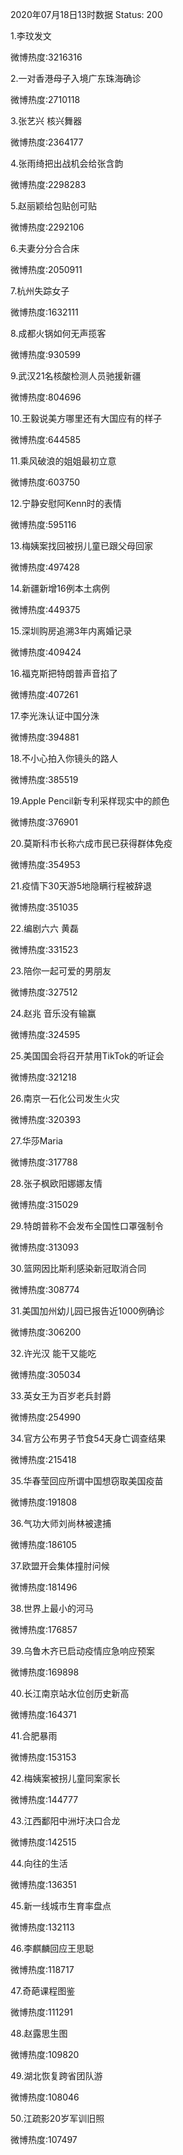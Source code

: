 2020年07月18日13时数据
Status: 200

1.李玟发文

微博热度:3216316

2.一对香港母子入境广东珠海确诊

微博热度:2710118

3.张艺兴 核兴舞器

微博热度:2364177

4.张雨绮把出战机会给张含韵

微博热度:2298283

5.赵丽颖给包贴创可贴

微博热度:2292106

6.夫妻分分合合床

微博热度:2050911

7.杭州失踪女子

微博热度:1632111

8.成都火锅如何无声揽客

微博热度:930599

9.武汉21名核酸检测人员驰援新疆

微博热度:804696

10.王毅说美方哪里还有大国应有的样子

微博热度:644585

11.乘风破浪的姐姐最初立意

微博热度:603750

12.宁静安慰阿Kenn时的表情

微博热度:595116

13.梅姨案找回被拐儿童已跟父母回家

微博热度:497428

14.新疆新增16例本土病例

微博热度:449375

15.深圳购房追溯3年内离婚记录

微博热度:409424

16.福克斯把特朗普声音掐了

微博热度:407261

17.李光洙认证中国分洙

微博热度:394881

18.不小心拍入你镜头的路人

微博热度:385519

19.Apple Pencil新专利采样现实中的颜色

微博热度:376901

20.莫斯科市长称六成市民已获得群体免疫

微博热度:354953

21.疫情下30天游5地隐瞒行程被辞退

微博热度:351035

22.编剧六六 黄磊

微博热度:331523

23.陪你一起可爱的男朋友

微博热度:327512

24.赵兆 音乐没有输赢

微博热度:324595

25.美国国会将召开禁用TikTok的听证会

微博热度:321218

26.南京一石化公司发生火灾

微博热度:320393

27.华莎Maria

微博热度:317788

28.张子枫欧阳娜娜友情

微博热度:315029

29.特朗普称不会发布全国性口罩强制令

微博热度:313093

30.篮网因比斯利感染新冠取消合同

微博热度:308774

31.美国加州幼儿园已报告近1000例确诊

微博热度:306200

32.许光汉 能干又能吃

微博热度:305034

33.英女王为百岁老兵封爵

微博热度:254990

34.官方公布男子节食54天身亡调查结果

微博热度:215418

35.华春莹回应所谓中国想窃取美国疫苗

微博热度:191808

36.气功大师刘尚林被逮捕

微博热度:186105

37.欧盟开会集体撞肘问候

微博热度:181496

38.世界上最小的河马

微博热度:176857

39.乌鲁木齐已启动疫情应急响应预案

微博热度:169898

40.长江南京站水位创历史新高

微博热度:164371

41.合肥暴雨

微博热度:153153

42.梅姨案被拐儿童同案家长

微博热度:144777

43.江西鄱阳中洲圩决口合龙

微博热度:142515

44.向往的生活

微博热度:136351

45.新一线城市生育率盘点

微博热度:132113

46.李麒麟回应王思聪

微博热度:118717

47.奇葩课程图鉴

微博热度:111291

48.赵露思生图

微博热度:109820

49.湖北恢复跨省团队游

微博热度:108046

50.江疏影20岁军训旧照

微博热度:107497

